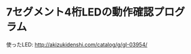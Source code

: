 7セグメント4桁LEDの動作確認プログラム
=====================================

使ったLED: http://akizukidenshi.com/catalog/g/gI-03954/

